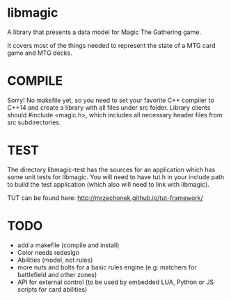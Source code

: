 # libmagic
A library that presents a data model for Magic The Gathering game.

It covers most of the things needed to represent the state of a MTG card game and MTG decks. 

# COMPILE
Sorry! No makefile yet, so you need to set your favorite C++ compiler to C++14 and create a library with all files under src folder. 
Library clients should #include <magic.h>, which includes all necessary header files from src subdirectories. 

# TEST
The directory libmagic-test has the sources for an application which has some unit tests for libmagic. 
You will need to have tut.h in your include path to build the test application (which also will need to link with libmagic).

TUT can be found here: http://mrzechonek.github.io/tut-framework/      

# TODO
- add a makefile (compile and install)
- Color needs redesign
- Abilities (model, not rules)
- more nuts and bolts for a basic rules engine (e.g: matchers for battlefield and other zones)
- API for external control (to be used by embedded LUA, Python or JS scripts for card abilities)
